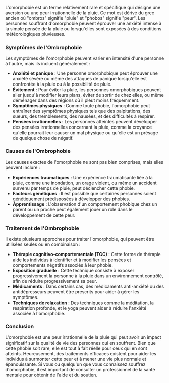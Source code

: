 L'omorphobie est un terme relativement rare et spécifique qui désigne une aversion ou une peur irrationnelle de la pluie. Ce mot est dérivé du grec ancien où "ombros" signifie "pluie" et "phobos" signifie "peur". Les personnes souffrant d'omorphobie peuvent éprouver une anxiété intense à la simple pensée de la pluie ou lorsqu'elles sont exposées à des conditions météorologiques pluvieuses.

### Symptômes de l'Ombrophobie

Les symptômes de l'omorphobie peuvent varier en intensité d'une personne à l'autre, mais ils incluent généralement :

- **Anxiété et panique** : Une personne omorphobique peut éprouver une anxiété sévère ou même des attaques de panique lorsqu'elle est confrontée à la pluie ou à la possibilité de pluie.
- **Évitement** : Pour éviter la pluie, les personnes omorphobiques peuvent aller jusqu'à modifier leurs plans, éviter de sortir de chez elles, ou même déménager dans des régions où il pleut moins fréquemment.
- **Symptômes physiques** : Comme toute phobie, l'omorphobie peut entraîner des symptômes physiques tels que des palpitations, des sueurs, des tremblements, des nausées, et des difficultés à respirer.
- **Pensées irrationnelles** : Les personnes atteintes peuvent développer des pensées irrationnelles concernant la pluie, comme la croyance qu'elle pourrait leur causer un mal physique ou qu'elle est un présage de quelque chose de négatif.

### Causes de l'Ombrophobie

Les causes exactes de l'omorphobie ne sont pas bien comprises, mais elles peuvent inclure :

- **Expériences traumatiques** : Une expérience traumatisante liée à la pluie, comme une inondation, un orage violent, ou même un accident survenu par temps de pluie, peut déclencher cette phobie.
- **Facteurs génétiques** : Il est possible que certaines personnes soient génétiquement prédisposées à développer des phobies.
- **Apprentissage** : L'observation d'un comportement phobique chez un parent ou un proche peut également jouer un rôle dans le développement de cette peur.

### Traitement de l'Ombrophobie

Il existe plusieurs approches pour traiter l'omorphobie, qui peuvent être utilisées seules ou en combinaison :

- **Thérapie cognitivo-comportementale (TCC)** : Cette forme de thérapie aide les individus à identifier et à modifier les pensées et comportements négatifs associés à leur phobie.
- **Exposition graduelle** : Cette technique consiste à exposer progressivement la personne à la pluie dans un environnement contrôlé, afin de réduire progressivement sa peur.
- **Médicaments** : Dans certains cas, des médicaments anti-anxiété ou des antidépresseurs peuvent être prescrits pour aider à gérer les symptômes.
- **Techniques de relaxation** : Des techniques comme la méditation, la respiration profonde, et le yoga peuvent aider à réduire l'anxiété associée à l'omorphobie.

### Conclusion

L'omorphobie est une peur irrationnelle de la pluie qui peut avoir un impact significatif sur la qualité de vie des personnes qui en souffrent. Bien que cette phobie soit rare, elle est tout à fait réelle pour ceux qui en sont atteints. Heureusement, des traitements efficaces existent pour aider les individus à surmonter cette peur et à mener une vie plus normale et épanouissante. Si vous ou quelqu'un que vous connaissez souffrez d'omorphobie, il est important de consulter un professionnel de la santé mentale pour obtenir de l'aide et du soutien.